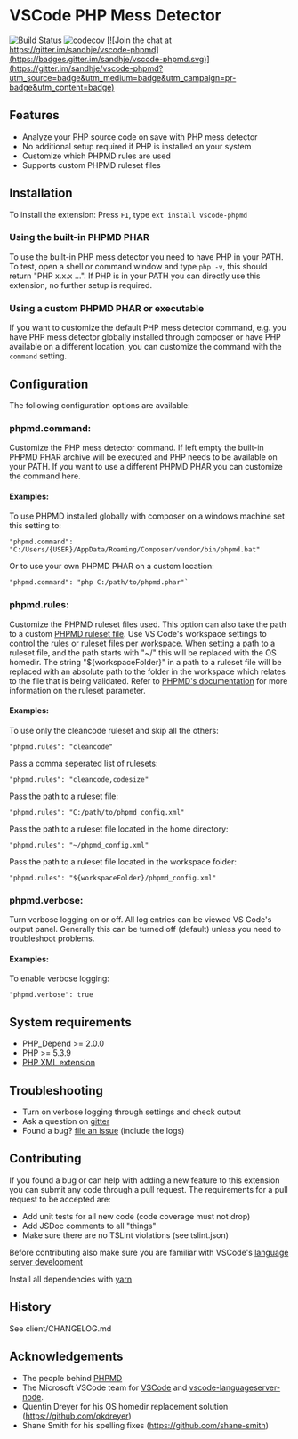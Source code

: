 # VSCode PHP Mess Detector

[![Build Status](https://travis-ci.org/sandhje/vscode-phpmd.svg?branch=master)](https://travis-ci.org/sandhje/vscode-phpmd)
[![codecov](https://codecov.io/gh/sandhje/vscode-phpmd/branch/master/graph/badge.svg)](https://codecov.io/gh/sandhje/vscode-phpmd)
[![Join the chat at https://gitter.im/sandhje/vscode-phpmd](https://badges.gitter.im/sandhje/vscode-phpmd.svg)](https://gitter.im/sandhje/vscode-phpmd?utm_source=badge&utm_medium=badge&utm_campaign=pr-badge&utm_content=badge)

## Features

* Analyze your PHP source code on save with PHP mess detector
* No additional setup required if PHP is installed on your system
* Customize which PHPMD rules are used
* Supports custom PHPMD ruleset files

## Installation

To install the extension: Press `F1`, type `ext install vscode-phpmd`

### Using the built-in PHPMD PHAR

To use the built-in PHP mess detector you need to have PHP in your PATH. To test, open a shell or command window and type `php -v`, this should return "PHP x.x.x ...". If PHP is in your PATH you can directly use this extension, no further setup is required.

### Using a custom PHPMD PHAR or executable

If you want to customize the default PHP mess detector command, e.g. you have PHP mess detector globally installed through composer or have PHP available on a different location, you can customize the command with the `command` setting. 

## Configuration

The following configuration options are available:

### phpmd.command: 
Customize the PHP mess detector command. If left empty the built-in PHPMD PHAR archive will be executed and PHP needs to be available on your PATH. If you want to use a different PHPMD PHAR you can customize the command here. 

#### Examples:
To use PHPMD installed globally with composer on a windows machine set this setting to: 
```
"phpmd.command": "C:/Users/{USER}/AppData/Roaming/Composer/vendor/bin/phpmd.bat"
```

Or to use your own PHPMD PHAR on a custom location: 
```
"phpmd.command": "php C:/path/to/phpmd.phar"`
```

### phpmd.rules: 

Customize the PHPMD ruleset files used. This option can also take the path to a custom [PHPMD ruleset file](https://phpmd.org/documentation/creating-a-ruleset.html). Use VS Code's workspace settings to control the rules or ruleset files per workspace. When setting a path to a ruleset file, and the path starts with "~/" this will be replaced with the OS homedir. The string "${workspaceFolder}" in a path to a ruleset file will be replaced with an absolute path to the folder in the workspace which relates to the file that is being validated. Refer to [PHPMD's documentation](https://phpmd.org/documentation/index.html) for more information on the ruleset parameter.

#### Examples:
To use only the cleancode ruleset and skip all the others: 
```
"phpmd.rules": "cleancode"
```

Pass a comma seperated list of rulesets: 
```
"phpmd.rules": "cleancode,codesize"
```

Pass the path to a ruleset file: 
```
"phpmd.rules": "C:/path/to/phpmd_config.xml"
```

Pass the path to a ruleset file located in the home directory: 
```
"phpmd.rules": "~/phpmd_config.xml"
```

Pass the path to a ruleset file located in the workspace folder: 
```
"phpmd.rules": "${workspaceFolder}/phpmd_config.xml"
```

### phpmd.verbose: 
Turn verbose logging on or off. All log entries can be viewed VS Code's output panel. Generally this can be turned off (default) unless you need to troubleshoot problems.

#### Examples:
To enable verbose logging: 
```
"phpmd.verbose": true
```

## System requirements
* PHP_Depend >= 2.0.0
* PHP >= 5.3.9
* [PHP XML extension](https://www.php.net/manual/en/simplexml.installation.php)

## Troubleshooting
* Turn on verbose logging through settings and check output
* Ask a question on [gitter](https://gitter.im/sandhje/vscode-phpmd)
* Found a bug? [file an issue](https://github.com/sandhje/vscode-phpmd/issues) (include the logs)

## Contributing

If you found a bug or can help with adding a new feature to this extension you can submit any code through a pull request. The requirements for a pull request to be accepted are:

* Add unit tests for all new code (code coverage must not drop)
* Add JSDoc comments to all "things"
* Make sure there are no TSLint violations (see tslint.json)

Before contributing also make sure you are familiar with VSCode's [language server development](https://code.visualstudio.com/docs/extensions/example-language-server)

Install all dependencies with [yarn](https://yarnpkg.com/lang/en/)

## History

See client/CHANGELOG.md

## Acknowledgements

* The people behind [PHPMD](https://phpmd.org/people-behind.html)
* The Microsoft VSCode team for [VSCode](https://code.visualstudio.com/) and [vscode-languageserver-node](https://github.com/Microsoft/vscode-languageserver-node).
* Quentin Dreyer for his OS homedir replacement solution (https://github.com/qkdreyer)
* Shane Smith for his spelling fixes (https://github.com/shane-smith)
